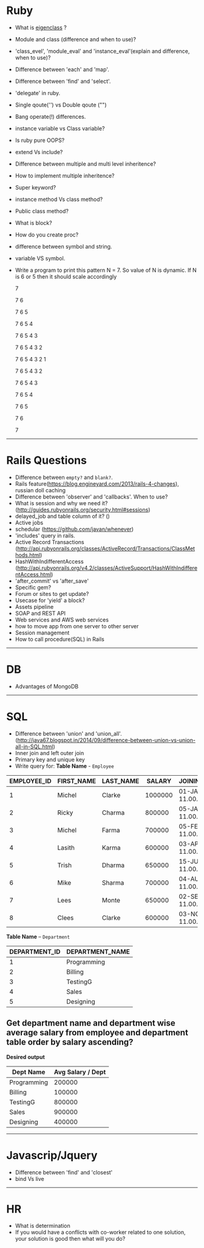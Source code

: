 #  Ruby
* What is [eigenclass](http://www.integralist.co.uk/posts/eigenclass.html "Ruby's Eigenclass") ?
* Module and class (difference and when to use)?
* 'class_evel', 'module_eval' and 'instance_eval'(explain and difference, when to use)?
* Difference between 'each' and 'map'.
* Difference between 'find' and 'select'.
* 'delegate' in ruby.
* Single qoute('') vs Double qoute ("")
* Bang operate(!) differences.
* instance variable vs Class variable?
* Is ruby pure OOPS?
* extend Vs include?
* Difference between multiple and multi level inheritence?
* How to implement multiple inheritence?
* Super keyword?
* instance method Vs class method?
* Public class method?
* What is block?
* How do you create proc?
* difference between symbol and string.
* variable VS symbol.
* Write a program to print this pattern 
  N = 7. So value of N is dynamic. If N is 6 or 5 then it should scale accordingly
  
  7
  
  7	6
  
  7	6	5
  
  7	6	5	4
  
  7	6	5	4	3
  
  7	6	5	4	3	2
  
  7	6	5	4	3	2	1
  
  7	6	5	4	3	2
  
  7	6	5	4	3
  
  7	6	5	4
  
  7	6	5
  
  7	6
  
  7
___
# Rails Questions

* Difference between `empty?` and `blank?`.
* Rails feature(https://blog.engineyard.com/2013/rails-4-changes), russian doll caching
* Difference between 'observer' and 'callbacks'. When to use?
* What is session and why we need it? (http://guides.rubyonrails.org/security.html#sessions)
* delayed_job and table column of it? ()
* Active jobs
* schedular (https://github.com/javan/whenever)
* 'includes' query in rails.
* Active Record Transactions (http://api.rubyonrails.org/classes/ActiveRecord/Transactions/ClassMethods.html)
* HashWithIndifferentAccess (http://api.rubyonrails.org/v4.2/classes/ActiveSupport/HashWithIndifferentAccess.html)
* 'after_commit' vs 'after_save'
* Specific gem?
* Forum or sites to get update?
* Usecase for 'yield' a block?
* Assets pipeline
* SOAP and REST API
* Web services and AWS web services
* how to move app from one server to other server
* Session management
* How to call procedure(SQL) in Rails

___
# DB
* Advantages of MongoDB
___
# SQL

* Difference between 'union' and 'union_all'. (http://java67.blogspot.in/2014/09/difference-between-union-vs-union-all-in-SQL.html)
* Inner join and left outer join
* Primary key and unique key
* Write query for: 
**Table Name** - `Employee`

EMPLOYEE_ID | FIRST_NAME | LAST_NAME | SALARY | JOINING_DATE | DEPARTMENT_ID
--- | --- | --- | --- | --- | ---
1 | Michel | Clarke | 1000000 | 01-JAN-14 11.00.00 AM | 1
2 | Ricky | Charma | 800000 | 05-JAN-14 11.00.00 AM | 2
3 | Michel | Farma | 700000 | 05-FEB-14 11.00.00 AM | 3
4 | Lasith | Karma | 600000 | 03-APR-14 11.00.00 AM | 1
5 | Trish | Dharma | 650000 | 15-JUNE-14 11.00.00 AM | 2
6 | Mike | Sharma | 700000 | 04-AUG-14 11.00.00 AM | 4
7 | Lees | Monte | 650000 | 02-SEP-14 11.00.00 AM | 4
8 | Clees | Clarke | 600000 | 03-NOV-14 11.00.00 AM | 3

**Table Name** – `Department`

DEPARTMENT_ID | DEPARTMENT_NAME
--- | ---
1 | Programming
2 | Billing
3 | TestingG
4 | Sales
5 | Designing

## Get department name and department wise average salary from employee and department table order by salary ascending?

**Desired output**

Dept Name | Avg Salary / Dept
--- | ---
Programming | 200000
Billing | 100000
TestingG | 800000
Sales | 900000
Designing | 400000

___
# Javascrip/Jquery

* Difference between 'find' and 'closest'
* bind Vs live
___
# HR
* What is determination
* If you would have a conflicts with co-worker related to one solution, your solution is good then what will you do?
